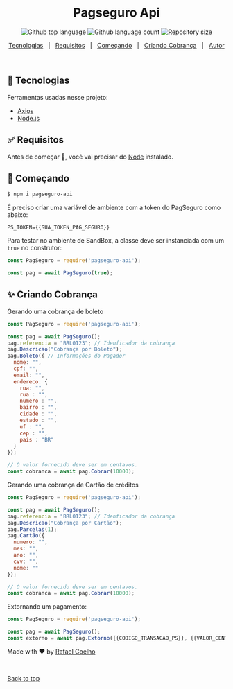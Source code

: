 <h1 align="center">Pagseguro Api</h1>

<p align="center">
  <img alt="Github top language" src="https://img.shields.io/github/languages/top/rafa-coelho/pagseguro-api?color=56BEB8">

  <img alt="Github language count" src="https://img.shields.io/github/languages/count/rafa-coelho/pagseguro-api?color=56BEB8">

  <img alt="Repository size" src="https://img.shields.io/github/repo-size/rafa-coelho/pagseguro-api?color=56BEB8">


</p>

<!-- Status -->

<!-- <h4 align="center"> 
	🚧  Pagseguro Api 🚀 Under construction...  🚧
</h4> 

<hr> -->

<p align="center">
  <a href="#rocket-tecnologias">Tecnologias</a> &#xa0; | &#xa0;
  <a href="#white_check_mark-requisitos">Requisitos</a> &#xa0; | &#xa0;
  <a href="#checkered_flag-começando">Começando</a> &#xa0; | &#xa0;
  <a href="#sparkles-criando-cobrança">Criando Cobrança</a> &#xa0; | &#xa0;
  <a href="https://github.com/rafa-coelho" target="_blank">Autor</a>
</p>

<br>

## :rocket: Tecnologias ##

Ferramentas usadas nesse projeto:

- [Axios](https://github.com/axios/axios)
- [Node.js](https://nodejs.org/en/)


## :white_check_mark: Requisitos ##

Antes de começar :checkered_flag:, você vai precisar do [Node](https://nodejs.org/en/) instalado.


## :checkered_flag: Começando ##

```bash
$ npm i pagseguro-api
```

É preciso criar uma variável de ambiente com a token do PagSeguro como abaixo:

```
PS_TOKEN={{SUA_TOKEN_PAG_SEGURO}}
```

Para testar no ambiente de SandBox, a classe deve ser instanciada com um `true` no construtor:

```javascript
const PagSeguro = require('pagseguro-api');

const pag = await PagSeguro(true);
```

## :sparkles: Criando Cobrança ##

Gerando uma cobrança de boleto

```javascript
const PagSeguro = require('pagseguro-api');

const pag = await PagSeguro();
pag.referencia = "BRL0123"; // Idenficador da cobrança
pag.Descricao("Cobrança por Boleto");
pag.Boleto({ // Informações do Pagador
  nome: "",
  cpf: "", 
  email: "", 
  endereco: {
    rua: "",
    rua : "",
    numero : "",
    bairro : "",
    cidade : "",
    estado : "",
    uf : "",
    cep : "",
    pais : "BR"
  }
});

// O valor fornecido deve ser em centavos.
const cobranca = await pag.Cobrar(10000); 
```

Gerando uma cobrança de Cartão de créditos

```javascript
const PagSeguro = require('pagseguro-api');

const pag = await PagSeguro();
pag.referencia = "BRL0123"; // Idenficador da cobrança
pag.Descricao("Cobrança por Cartão");
pag.Parcelas(1);
pag.Cartão({
  numero: "",
  mes: "",
  ano: "",
  cvv: "",
  nome: ""
});

// O valor fornecido deve ser em centavos.
const cobranca = await pag.Cobrar(10000); 

```

Extornando um pagamento:

```javascript
const PagSeguro = require('pagseguro-api');

const pag = await PagSeguro();
const extorno = await pag.Extorno({{CODIGO_TRANSACAO_PS}}, {{VALOR_CENTAVOS}});
```


Made with :heart: by <a href="https://github.com/rafa-coelho" target="_blank">Rafael Coelho</a>

&#xa0;

<a href="#top">Back to top</a>

